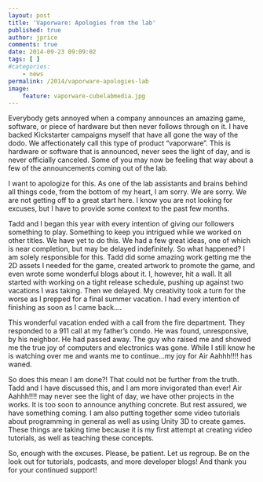```yaml
---
layout: post
title: 'Vaporware: Apologies from the lab'
published: true
author: jprice
comments: true
date: 2014-09-23 09:09:02
tags: [ ]
#categories:
    - news
permalink: /2014/vaporware-apologies-lab
image:
    feature: vaporware-cubelabmedia.jpg
---
```

Everybody gets annoyed when a company announces an amazing game, software, or piece of hardware but then never follows through on it. I have backed Kickstarter campaigns myself that have all gone the way of the dodo. We affectionately call this type of product “vaporware”. This is hardware or software that is announced, never sees the light of day, and is never officially canceled. Some of you may now be feeling that way about a few of the announcements coming out of the lab.

I want to apologize for this. As one of the lab assistants and brains behind all things code, from the bottom of my heart, I am sorry. We are sorry. We are not getting off to a great start here. I know you are not looking for excuses, but I have to provide some context to the past few months.

Tadd and I began this year with every intention of giving our followers something to play. Something to keep you intrigued while we worked on other titles. We have yet to do this. We had a few great ideas, one of which is near completion, but may be delayed indefinitely. So what happened? I am solely responsible for this. Tadd did some amazing work getting me the 2D assets I needed for the game, created artwork to promote the game, and even wrote some wonderful blogs about it. I, however, hit a wall. It all started with working on a tight release schedule, pushing up against two vacations I was taking. Then we delayed. My creativity took a turn for the worse as I prepped for a final summer vacation. I had every intention of finishing as soon as I came back….

This wonderful vacation ended with a call from the fire department. They responded to a 911 call at my father’s condo. He was found, unresponsive, by his neighbor. He had passed away. The guy who raised me and showed me the true joy of computers and electronics was gone. While I still know he is watching over me and wants me to continue&#8230;my joy for Air Aahhh!!!! has waned.

So does this mean I am done?! That could not be further from the truth. Tadd and I have discussed this, and I am more invigorated than ever! Air Aahhh!!!! may never see the light of day, we have other projects in the works. It is too soon to announce anything concrete. But rest assured, we have something coming. I am also putting together some video tutorials about programming in general as well as using Unity 3D to create games. These things are taking time because it is my first attempt at creating video tutorials, as well as teaching these concepts.

So, enough with the excuses. Please, be patient. Let us regroup. Be on the look out for tutorials, podcasts, and more developer blogs! And thank you for your continued support!